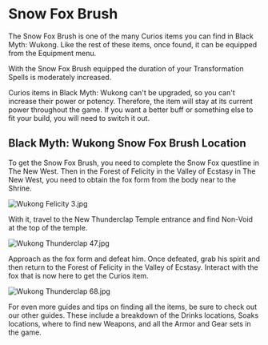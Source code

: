 # Snow Fox Brush

The Snow Fox Brush is one of the many Curios items you can find in Black Myth: Wukong. Like the rest of these items, once found, it can be equipped from the Equipment menu. 

With the Snow Fox Brush equipped the duration of your Transformation Spells is moderately increased. 

Curios items in Black Myth: Wukong can't be upgraded, so you can't increase their power or potency. Therefore, the item will stay at its current power throughout the game. If you want a better buff or something else to fit your build, you will need to switch it out. 

## Black Myth: Wukong Snow Fox Brush Location

To get the Snow Fox Brush, you need to complete the Snow Fox questline in The New West. Then in the Forest of Felicity in the Valley of Ecstasy in The New West, you need to obtain the fox form from the body near to the Shrine. 

![Wukong Felicity 3.jpg](https://oyster.ignimgs.com/mediawiki/apis.ign.com/black-myth-wukong/5/5c/Wukong_Felicity_3.jpg)

With it, travel to the New Thunderclap Temple entrance and find Non-Void at the top of the temple. 

![Wukong Thunderclap 47.jpg](https://oyster.ignimgs.com/mediawiki/apis.ign.com/black-myth-wukong/2/20/Wukong_Thunderclap_47.jpg)

Approach as the fox form and defeat him. Once defeated, grab his spirit and then return to the Forest of Felicity in the Valley of Ecstasy. Interact with the fox that is now here to get the Curios item. 

![Wukong Thunderclap 68.jpg](https://oyster.ignimgs.com/mediawiki/apis.ign.com/black-myth-wukong/c/ca/Wukong_Thunderclap_68.jpg)

For even more guides and tips on finding all the items, be sure to check out our other guides. These include a breakdown of the Drinks locations, Soaks locations, where to find new Weapons, and all the Armor and Gear sets in the game. 
